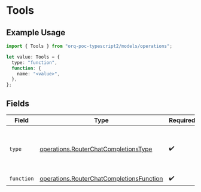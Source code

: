 # Tools

## Example Usage

```typescript
import { Tools } from "orq-poc-typescript2/models/operations";

let value: Tools = {
  type: "function",
  function: {
    name: "<value>",
  },
};
```

## Fields

| Field                                                                                                | Type                                                                                                 | Required                                                                                             | Description                                                                                          |
| ---------------------------------------------------------------------------------------------------- | ---------------------------------------------------------------------------------------------------- | ---------------------------------------------------------------------------------------------------- | ---------------------------------------------------------------------------------------------------- |
| `type`                                                                                               | [operations.RouterChatCompletionsType](../../models/operations/routerchatcompletionstype.md)         | :heavy_check_mark:                                                                                   | The type of the tool. Currently, only function is supported.                                         |
| `function`                                                                                           | [operations.RouterChatCompletionsFunction](../../models/operations/routerchatcompletionsfunction.md) | :heavy_check_mark:                                                                                   | N/A                                                                                                  |